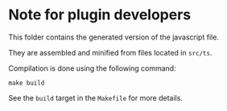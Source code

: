 # Note for plugin developers

This folder contains the generated version of the javascript file.

They are assembled and minified from files located in `src/ts`.

Compilation is done using the following command:

    make build

See the `build` target in the `Makefile` for more details.
